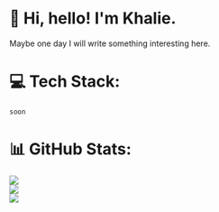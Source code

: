 # 👋 Hi, hello! I'm Khalie.
Maybe one day I will write something interesting here.

# 💻 Tech Stack:
	soon

# 📊 GitHub Stats:
![](https://github-readme-stats.vercel.app/api?username=khaaliee&theme=dark&hide_border=false&include_all_commits=true&count_private=false)<br/>
![](https://github-readme-streak-stats.herokuapp.com/?user=khaaliee&theme=dark&hide_border=false)<br/>
![](https://github-readme-stats.vercel.app/api/top-langs/?username=khaaliee&theme=dark&hide_border=false&include_all_commits=true&count_private=false&layout=compact)

<!-- Proudly created with GPRM ( https://gprm.itsvg.in ) -->
<!---
khaaliee/khaaliee is a ✨ special ✨ repository because its `README.md` (this file) appears on your GitHub profile.
You can click the Preview link to take a look at your changes.
--->

